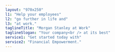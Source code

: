```yaml
---
layout: "970x250"
l1: "Help your employees"
l2: "go further in life and"
l3: "at work."
taglineTitle: "Morgan Stanley at Work"
taglineSlogan: "Your company<br /> at its best"
service1: "Get started today with"
service2: "Financial Empowerment."
---
```

